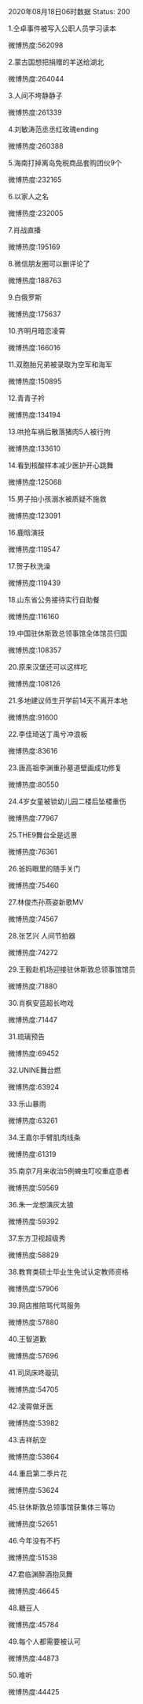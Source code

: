 2020年08月18日06时数据
Status: 200

1.仝卓事件被写入公职人员学习读本

微博热度:562098

2.蒙古国想把捐赠的羊送给湖北

微博热度:264044

3.人间不垮静静子

微博热度:261339

4.刘敏涛范丞丞红玫瑰ending

微博热度:260388

5.海南打掉离岛免税商品套购团伙9个

微博热度:232165

6.以家人之名

微博热度:232005

7.肖战直播

微博热度:195169

8.微信朋友圈可以删评论了

微博热度:188763

9.白俄罗斯

微博热度:175637

10.齐明月暗恋凌霄

微博热度:166016

11.双胞胎兄弟被录取为空军和海军

微博热度:150895

12.青青子衿

微博热度:134194

13.哄抢车祸后散落猪肉5人被行拘

微博热度:133610

14.看到核酸样本减少医护开心跳舞

微博热度:125068

15.男子拍小孩溺水被质疑不施救

微博热度:123091

16.鹿晗演技

微博热度:119547

17.贺子秋洗澡

微博热度:119439

18.山东省公务接待实行自助餐

微博热度:116160

19.中国驻休斯敦总领事馆全体馆员归国

微博热度:108357

20.原来汉堡还可以这样吃

微博热度:108126

21.多地建议师生开学前14天不离开本地

微博热度:91600

22.李佳琦送丁禹兮冲浪板

微博热度:83616

23.唐高祖李渊重孙墓道壁画成功修复

微博热度:80550

24.4岁女童被锁幼儿园二楼后坠楼重伤

微博热度:77967

25.THE9舞台全是远景

微博热度:76361

26.爸妈眼里的随手关门

微博热度:75460

27.林俊杰孙燕姿新歌MV

微博热度:74567

28.张艺兴 人间节拍器

微博热度:74272

29.王毅赴机场迎接驻休斯敦总领事馆馆员

微博热度:71880

30.肖枫安蓝超长吻戏

微博热度:71447

31.琉璃预告

微博热度:69452

32.UNINE舞台燃

微博热度:63924

33.乐山暴雨

微博热度:63261

34.王嘉尔手臂肌肉线条

微博热度:61319

35.南京7月来收治5例蜱虫叮咬重症患者

微博热度:59569

36.朱一龙想演灰太狼

微博热度:59392

37.东方卫视超级秀

微博热度:58829

38.教育类硕士毕业生免试认定教师资格

微博热度:57906

39.网店推陪骂代骂服务

微博热度:57880

40.王智道歉

微博热度:57696

41.司凤床咚璇玑

微博热度:54705

42.凌霄做牙医

微博热度:53982

43.吉祥航空

微博热度:53864

44.重启第二季片花

微博热度:53624

45.驻休斯敦总领事馆获集体三等功

微博热度:52651

46.今年没有不朽

微博热度:51538

47.君临渊醉酒抱凤舞

微博热度:46645

48.糖豆人

微博热度:45784

49.每个人都需要被认可

微博热度:44873

50.难听

微博热度:44425

